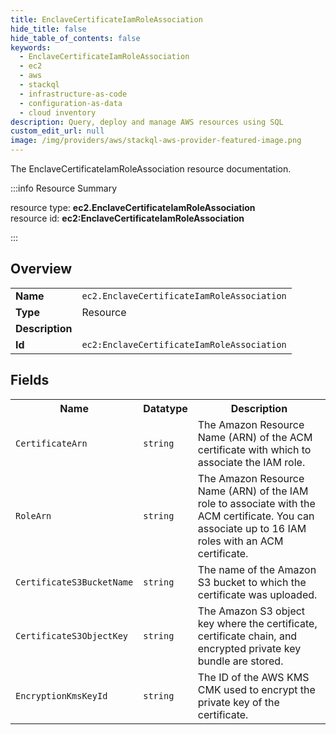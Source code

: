 ```yaml
---
title: EnclaveCertificateIamRoleAssociation
hide_title: false
hide_table_of_contents: false
keywords:
  - EnclaveCertificateIamRoleAssociation
  - ec2
  - aws
  - stackql
  - infrastructure-as-code
  - configuration-as-data
  - cloud inventory
description: Query, deploy and manage AWS resources using SQL
custom_edit_url: null
image: /img/providers/aws/stackql-aws-provider-featured-image.png
---
```

The EnclaveCertificateIamRoleAssociation resource documentation.

:::info Resource Summary

<div class="row">
<div class="providerDocColumn">
<span>resource type:&nbsp;<b>ec2.EnclaveCertificateIamRoleAssociation</b></span><br />
<span>resource id:&nbsp;<b>ec2:EnclaveCertificateIamRoleAssociation</b></span><br />
</div>
</div>

:::

## Overview
<table><tbody>
<tr><td><b>Name</b></td><td><code>ec2.EnclaveCertificateIamRoleAssociation</code></td></tr>
<tr><td><b>Type</b></td><td>Resource</td></tr>
<tr><td><b>Description</b></td><td></td></tr>
<tr><td><b>Id</b></td><td><code>ec2:EnclaveCertificateIamRoleAssociation</code></td></tr>
</tbody></table>

## Fields
<table><tbody>
<tr><th>Name</th><th>Datatype</th><th>Description</th></tr>
<tr><td><code>CertificateArn</code></td><td><code>string</code></td><td>The Amazon Resource Name (ARN) of the ACM certificate with which to associate the IAM role.</td></tr><tr><td><code>RoleArn</code></td><td><code>string</code></td><td>The Amazon Resource Name (ARN) of the IAM role to associate with the ACM certificate. You can associate up to 16 IAM roles with an ACM certificate.</td></tr><tr><td><code>CertificateS3BucketName</code></td><td><code>string</code></td><td>The name of the Amazon S3 bucket to which the certificate was uploaded.</td></tr><tr><td><code>CertificateS3ObjectKey</code></td><td><code>string</code></td><td>The Amazon S3 object key where the certificate, certificate chain, and encrypted private key bundle are stored.</td></tr><tr><td><code>EncryptionKmsKeyId</code></td><td><code>string</code></td><td>The ID of the AWS KMS CMK used to encrypt the private key of the certificate.</td></tr>
</tbody></table>
